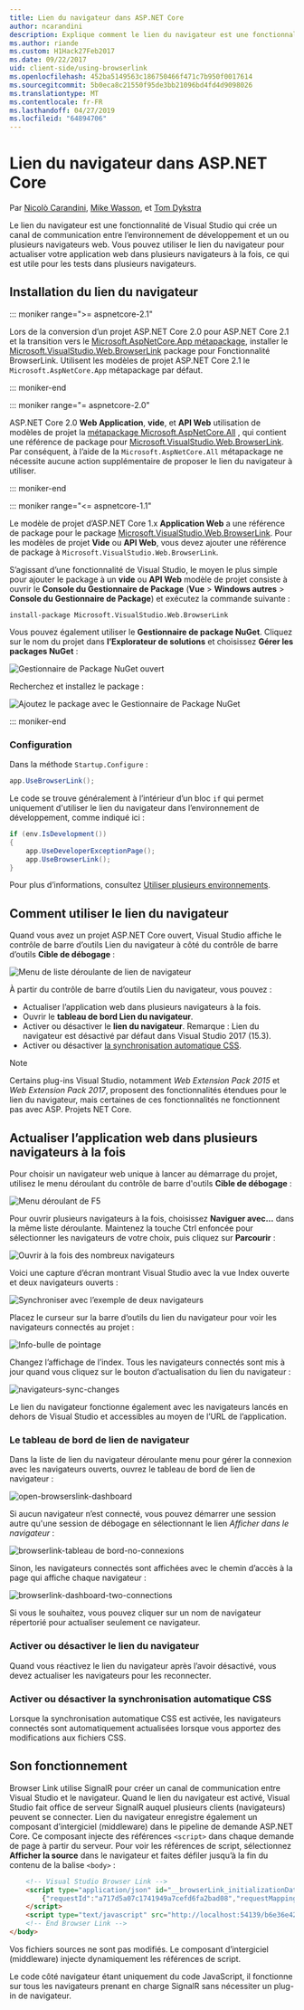 ```yaml
---
title: Lien du navigateur dans ASP.NET Core
author: ncarandini
description: Explique comment le lien du navigateur est une fonctionnalité de Visual Studio qui lie l’environnement de développement avec un ou plusieurs navigateurs web.
ms.author: riande
ms.custom: H1Hack27Feb2017
ms.date: 09/22/2017
uid: client-side/using-browserlink
ms.openlocfilehash: 452ba5149563c186750466f471c7b950f0017614
ms.sourcegitcommit: 5b0eca8c21550f95de3bb21096bd4fd4d9098026
ms.translationtype: MT
ms.contentlocale: fr-FR
ms.lasthandoff: 04/27/2019
ms.locfileid: "64894706"
---
```

# <a name="browser-link-in-aspnet-core"></a>Lien du navigateur dans ASP.NET Core

Par [Nicolò Carandini](https://github.com/ncarandini), [Mike Wasson](https://github.com/MikeWasson), et [Tom Dykstra](https://github.com/tdykstra)

Le lien du navigateur est une fonctionnalité de Visual Studio qui crée un canal de communication entre l’environnement de développement et un ou plusieurs navigateurs web. Vous pouvez utiliser le lien du navigateur pour actualiser votre application web dans plusieurs navigateurs à la fois, ce qui est utile pour les tests dans plusieurs navigateurs.

## <a name="browser-link-setup"></a>Installation du lien du navigateur

::: moniker range=">= aspnetcore-2.1"

Lors de la conversion d’un projet ASP.NET Core 2.0 pour ASP.NET Core 2.1 et la transition vers le [Microsoft.AspNetCore.App métapackage](xref:fundamentals/metapackage-app), installer le [Microsoft.VisualStudio.Web.BrowserLink](https://www.nuget.org/packages/Microsoft.VisualStudio.Web.BrowserLink/) package pour Fonctionnalité BrowserLink. Utilisent les modèles de projet ASP.NET Core 2.1 le `Microsoft.AspNetCore.App` métapackage par défaut.

::: moniker-end

::: moniker range="= aspnetcore-2.0"

ASP.NET Core 2.0 **Web Application**, **vide**, et **API Web** utilisation de modèles de projet la [métapackage Microsoft.AspNetCore.All](xref:fundamentals/metapackage) , qui contient une référence de package pour [Microsoft.VisualStudio.Web.BrowserLink](https://www.nuget.org/packages/Microsoft.VisualStudio.Web.BrowserLink/). Par conséquent, à l’aide de la `Microsoft.AspNetCore.All` métapackage ne nécessite aucune action supplémentaire de proposer le lien du navigateur à utiliser.

::: moniker-end

::: moniker range="<= aspnetcore-1.1"

Le modèle de projet d’ASP.NET Core 1.x **Application Web** a une référence de package pour le package [Microsoft.VisualStudio.Web.BrowserLink](https://www.nuget.org/packages/Microsoft.VisualStudio.Web.BrowserLink/). Pour les modèles de projet **Vide** ou **API Web**, vous devez ajouter une référence de package à `Microsoft.VisualStudio.Web.BrowserLink`.

S’agissant d’une fonctionnalité de Visual Studio, le moyen le plus simple pour ajouter le package à un **vide** ou **API Web** modèle de projet consiste à ouvrir le **Console du Gestionnaire de Package** (**Vue** > **Windows autres** > **Console du Gestionnaire de Package**) et exécutez la commande suivante :

```console
install-package Microsoft.VisualStudio.Web.BrowserLink
```

Vous pouvez également utiliser le **Gestionnaire de package NuGet**.  Cliquez sur le nom du projet dans **l’Explorateur de solutions** et choisissez **Gérer les packages NuGet** :

![Gestionnaire de Package NuGet ouvert](using-browserlink/_static/open-nuget-package-manager.png)

Recherchez et installez le package :

![Ajoutez le package avec le Gestionnaire de Package NuGet](using-browserlink/_static/add-package-with-nuget-package-manager.png)

::: moniker-end

### <a name="configuration"></a>Configuration

Dans la méthode `Startup.Configure` :

```csharp
app.UseBrowserLink();
```

Le code se trouve généralement à l’intérieur d’un bloc `if` qui permet uniquement d'utiliser le lien du navigateur dans l’environnement de développement, comme indiqué ici :

```csharp
if (env.IsDevelopment())
{
    app.UseDeveloperExceptionPage();
    app.UseBrowserLink();
}
```

Pour plus d’informations, consultez [Utiliser plusieurs environnements](xref:fundamentals/environments).

## <a name="how-to-use-browser-link"></a>Comment utiliser le lien du navigateur

Quand vous avez un projet ASP.NET Core ouvert, Visual Studio affiche le contrôle de barre d’outils Lien du navigateur à côté du contrôle de barre d’outils **Cible de débogage** :

![Menu de liste déroulante de lien de navigateur](using-browserlink/_static/browserLink-dropdown-menu.png)

À partir du contrôle de barre d’outils Lien du navigateur, vous pouvez :

* Actualiser l’application web dans plusieurs navigateurs à la fois.
* Ouvrir le **tableau de bord Lien du navigateur**.
* Activer ou désactiver le **lien du navigateur**. Remarque : Lien du navigateur est désactivé par défaut dans Visual Studio 2017 (15.3).
* Activer ou désactiver [la synchronisation automatique CSS](#enable-or-disable-css-auto-sync).

> [!NOTE]
> Certains plug-ins Visual Studio, notamment *Web Extension Pack 2015* et *Web Extension Pack 2017*, proposent des fonctionnalités étendues pour le lien du navigateur, mais certaines de ces fonctionnalités ne fonctionnent pas avec ASP. Projets NET Core.

## <a name="refresh-the-web-app-in-several-browsers-at-once"></a>Actualiser l’application web dans plusieurs navigateurs à la fois

Pour choisir un navigateur web unique à lancer au démarrage du projet, utilisez le menu déroulant du contrôle de barre d'outils **Cible de débogage** :

![Menu déroulant de F5](using-browserlink/_static/debug-target-dropdown-menu.png)

Pour ouvrir plusieurs navigateurs à la fois, choisissez **Naviguer avec...** dans la même liste déroulante. Maintenez la touche Ctrl enfoncée pour sélectionner les navigateurs de votre choix, puis cliquez sur **Parcourir** :

![Ouvrir à la fois des nombreux navigateurs](using-browserlink/_static/open-many-browsers-at-once.png)

Voici une capture d’écran montrant Visual Studio avec la vue Index ouverte et deux navigateurs ouverts :

![Synchroniser avec l’exemple de deux navigateurs](using-browserlink/_static/sync-with-two-browsers-example.png)

Placez le curseur sur la barre d’outils du lien du navigateur pour voir les navigateurs connectés au projet :

![Info-bulle de pointage](using-browserlink/_static/hoover-tip.png)

Changez l’affichage de l’index. Tous les navigateurs connectés sont mis à jour quand vous cliquez sur le bouton d’actualisation du lien du navigateur :

![navigateurs-sync-changes](using-browserlink/_static/browsers-sync-to-changes.png)

Le lien du navigateur fonctionne également avec les navigateurs lancés en dehors de Visual Studio et accessibles au moyen de l’URL de l’application.

### <a name="the-browser-link-dashboard"></a>Le tableau de bord de lien de navigateur

Dans la liste de lien du navigateur déroulante menu pour gérer la connexion avec les navigateurs ouverts, ouvrez le tableau de bord de lien de navigateur :

![open-browserslink-dashboard](using-browserlink/_static/open-browserlink-dashboard.png)

Si aucun navigateur n’est connecté, vous pouvez démarrer une session autre qu'une session de débogage en sélectionnant le lien *Afficher dans le navigateur* :

![browserlink-tableau de bord-no-connexions](using-browserlink/_static/browserlink-dashboard-no-connections.png)

Sinon, les navigateurs connectés sont affichées avec le chemin d’accès à la page qui affiche chaque navigateur :

![browserlink-dashboard-two-connections](using-browserlink/_static/browserlink-dashboard-two-connections.png)

Si vous le souhaitez, vous pouvez cliquer sur un nom de navigateur répertorié pour actualiser seulement ce navigateur.

### <a name="enable-or-disable-browser-link"></a>Activer ou désactiver le lien du navigateur

Quand vous réactivez le lien du navigateur après l’avoir désactivé, vous devez actualiser les navigateurs pour les reconnecter.

### <a name="enable-or-disable-css-auto-sync"></a>Activer ou désactiver la synchronisation automatique CSS

Lorsque la synchronisation automatique CSS est activée, les navigateurs connectés sont automatiquement actualisées lorsque vous apportez des modifications aux fichiers CSS.

## <a name="how-it-works"></a>Son fonctionnement

Browser Link utilise SignalR pour créer un canal de communication entre Visual Studio et le navigateur. Quand le lien du navigateur est activé, Visual Studio fait office de serveur SignalR auquel plusieurs clients (navigateurs) peuvent se connecter.  Lien du navigateur enregistre également un composant d’intergiciel (middleware) dans le pipeline de demande ASP.NET Core. Ce composant injecte des références `<script>` dans chaque demande de page à partir du serveur. Pour voir les références de script, sélectionnez **Afficher la source** dans le navigateur et faites défiler jusqu’à la fin du contenu de la balise `<body>` :

```html
    <!-- Visual Studio Browser Link -->
    <script type="application/json" id="__browserLink_initializationData">
        {"requestId":"a717d5a07c1741949a7cefd6fa2bad08","requestMappingFromServer":false}
    </script>
    <script type="text/javascript" src="http://localhost:54139/b6e36e429d034f578ebccd6a79bf19bf/browserLink" async="async"></script>
    <!-- End Browser Link -->
</body>
```

Vos fichiers sources ne sont pas modifiés. Le composant d’intergiciel (middleware) injecte dynamiquement les références de script.

Le code côté navigateur étant uniquement du code JavaScript, il fonctionne sur tous les navigateurs prenant en charge SignalR sans nécessiter un plug-in de navigateur.
